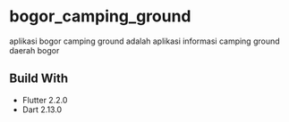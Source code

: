 # bogor_camping_ground

aplikasi bogor camping ground adalah aplikasi informasi camping ground daerah bogor

## Build With
- Flutter 2.2.0
- Dart 2.13.0
